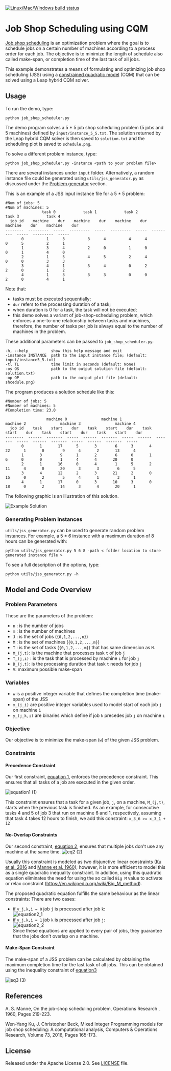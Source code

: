 [![Linux/Mac/Windows build status](
  https://circleci.com/gh/dwave-examples/job-shop-scheduling-cqm.svg?style=svg)](
  https://circleci.com/gh/dwave-examples/job-shop-scheduling-cqm)

# Job Shop Scheduling using CQM

[Job shop scheduling](https://en.wikipedia.org/wiki/Job-shop_scheduling) is an
optimization problem where the goal is to schedule jobs on a certain number of
machines according to a process order for each job.
The objective is to minimize the length of schedule also called make-span, or 
completion time of the last task of all jobs.

This example demonstrates a means of formulating and optimizing job shop 
scheduling (JSS) using a [constrained quadratic model](
https://docs.ocean.dwavesys.com/en/stable/concepts/cqm.html#cqm-sdk) (CQM) that
can be solved using a Leap hybrid CQM solver.

## Usage

To run the demo, type:

    python job_shop_scheduler.py

The demo program solves a 5 * 5 job shop scheduling problem
(5 jobs and 5 machines) defined by `input/instance_5_5.txt`. The solution
returned by the Leap hybrid CQM solver is then saved to `solution.txt` and the 
scheduling plot is saved to `schedule.png`.

To solve a different problem instance, type:

    python job_shop_scheduler.py -instance <path to your problem file>

There are several instances under `input` folder. Alternatively, a random 
instance file could be generated using `utils/jss_generator.py` as discussed 
under the [Problem generator](#Generating-Problem-Instances) section.

This is an example of a JSS input instance file for a 5 * 5 problem:

```
#Num of jobs: 5 
#Num of machines: 5 
                task 0            task 1            task 2            task 3            task 4      
  job id    machine    dur    machine    dur    machine    dur    machine    dur    machine    dur
--------  ---------  -----  ---------  -----  ---------  -----  ---------  -----  ---------  -----
       0          1      3          3      4          4      4          0      5          2      1
       1          3      4          2      0          1      0          0      1          4      0
       2          1      5          4      5          2      4          0      0          3      3
       3          4      1          3      4          0      2          2      0          1      2
       4          1      3          3      3          0      0          2      0          4      1

```

Note that:

- tasks must be executed sequentially;
- `dur` refers to the processing duration of a task;
- when duration is 0 for a task, the task will not be executed;
- this demo solves a variant of job-shop-scheduling problem,
 which enforces a one-to-one relationship between tasks and machines, therefore,
the number of tasks per job is always equal to the number of machines in the problem.

These additional parameters can be passed to `job_shop_scheduler.py`:

    -h, --help          show this help message and exit
    -instance INSTANCE  path to the input instance file; (default: input/instance5_5.txt)
    -tl TL              time limit in seconds (default: None)
    -os OS              path to the output solution file (default: solution.txt)
    -op OP              path to the output plot file (default: shcedule.png)

The program produces a solution schedule like this:

```
#Number of jobs: 5
#Number of machines: 5
#Completion time: 23.0

                  machine 0               machine 1               machine 2               machine 3               machine 4       
  job id    task    start    dur    task    start    dur    task    start    dur    task    start    dur    task    start    dur
--------  ------  -------  -----  ------  -------  -----  ------  -------  -----  ------  -------  -----  ------  -------  -----
       0       1       17      5       3        6      3       4       22      1       0        9      4       2       13      4
       1       3        9      1       2        6      0       1        6      0       0        1      4       4       20      0
       2       1       16      0       4        1      5       2       11      4       0       20      3       3        6      5
       3       4       12      2       3       21      2       0       15      0       2        5      4       1        3      1
       4       1       17      0       3       10      3       0       18      0       2       14      3       4       20      1
```

The following graphic is an illustration of this solution.

![Example Solution](_static/schedule.png)

### Generating Problem Instances

`utils/jss_generator.py` can be used to generate random problem instances.
For example, a 5 * 6 instance with a maximum duration of 8 hours can be
generated with:

`python utils/jss_generator.py 5 6 8 -path < folder location to store generated instance file >`

To see a full description of the options, type:

`python utils/jss_generator.py -h`

## Model and Code Overview

### Problem Parameters

These are the parameters of the problem:

- `n` : is the number of jobs
- `m` : is the number of machines
- `J` : is the set of jobs (`{0,1,2,...,n}`)
- `M` : is the set of machines (`{0,1,2,...,m}`)
- `T` : is the set of tasks (`{0,1,2,...,m}`) that has same dimension as `M`. 
- `M_(j,t)`:  is the machine that processes task `t` of job `j`
- `T_(j,i)`  : is the task that is processed by machine `i` for job `j` 
- `D_(j,t)`:  is the processing duration that task `t` needs for job `j`
- `V`:  maximum possible make-span

### Variables

- `w` is a positive integer variable that defines the completion time (make-span)
of the JSS
- `x_(j_i)` are positive integer variables used to model start of each job `j` on
  machine `i`
- `y_(j_k,i)` are binaries which define if job `k` precedes job `j` on machine `i`

### Objective

Our objective is to minimize the make-span (`w`) of the given JSS problem.

### Constraints
#### Precedence Constraint

Our first constraint, [equation 1](#eq2), enforces the precedence constraint.
This ensures that all tasks of a job are executed in the given order.

![equation1](_static/eq1.png)          (1)

This constraint ensures that a task for a given job, `j`, on a machine, `M_(j,t)`,
starts when the previous task is finished. As an example, for consecutive
tasks 4 and 5 of job 3 that run on machine 6 and 1, respectively,
assuming that task 4 takes 12 hours to finish, we add this constraint:
`x_3_6 >= x_3_1 + 12`

#### No-Overlap Constraints
Our second constraint, [equation 2](#eq2), ensures that multiple jobs don't use any machine at the same time. 
![eq2](_static/eq2.png)          (2)

Usually this constraint is modeled as two disjunctive linear constraints 
([Ku et al. 2016](#Ku) and [Manne et al. 1960](#Manne)); however, 
it is more efficient to model this as a single quadratic inequality constraint. 
In addition, using this quadratic equation eliminates the need for using the so called 
`Big M` value to activate or relax constraint
(https://en.wikipedia.org/wiki/Big_M_method). 

The proposed quadratic equation fulfills the same behaviour as the linear
constraints:
There are two cases:
- if `y_j,k,i = 0` job `j` is processed after job `k`:  
  ![equation2_1](_static/eq2_1.png)   
- if `y_j,k,i = 1` job `k` is processed after job `j`:  
  ![equation2_2](_static/eq2_2.png)   
  Since these equations are applied to every pair of jobs,
  they guarantee that the jobs don't overlap on a machine.

#### Make-Span Constraint 
The make-span of a JSS problem can be calculated by obtaining the maximum 
completion time for the last task of all jobs. This can be obtained using 
the inequality constraint of [equation3](#eq3)

![eq3](_static/eq3.png)          (3)

## References

<a id="Manne"></a>
A. S. Manne, On the job-shop scheduling problem, Operations Research , 1960, 
Pages 219-223.

<a id="Ku"></a>
Wen-Yang Ku, J. Christopher Beck, Mixed Integer Programming models for job 
shop scheduling: A computational analysis, Computers & Operations Research,
Volume 73, 2016, Pages 165-173.

## License

Released under the Apache License 2.0. See [LICENSE](LICENSE) file.
